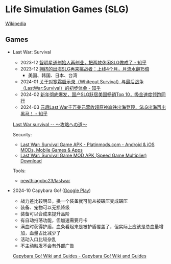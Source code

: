 # Life Simulation Games (SLG)
[Wikipedia](https://en.wikipedia.org/wiki/Life_simulation_game)

## Games
- Last War: Survival

  - 2023-12 [智明星通创始人再创业，把两款休闲SLG做成了 - 知乎](https://zhuanlan.zhihu.com/p/671051190)
  - 2023-12 [拥挤的出海SLG再来挑战者：上线4个月，月流水翻15倍](https://www.baijing.cn/article/46976)
    - 美国、韩国、日本、台湾
  - 2024-01 [关于对寒霜启示录（Whiteout Survival）与最后战争（LastWar:Survival）的初步体会 - 知乎](https://zhuanlan.zhihu.com/p/680631267)
  - 2024-02 [新年彻底爆发，国产SLG跃居美国畅销Top 10，吸金速度领跑同行](https://enjoyglobal.net/detail/news/4x32v544vejz)
  - 2024-03 [元趣Last War千万美元营收超原神崩铁出海登顶，SLG出海再出黑马！ - 知乎](https://zhuanlan.zhihu.com/p/689801541)

  [Last War survival -- ～攻略への道～](https://lastwarsurvival.blog/)

  Security:
  - [Last War: Survival Game APK - Platinmods.com - Android & iOS MODs, Mobile Games & Apps](https://platinmods.com/threads/last-war-survival-game-v1-0-189-mod-apk.214754/)
  - [Last War: Survival Game MOD APK (Speed Game Multiplier) Download](https://liteapks.com/last-warsurvival-game.html)

  Tools:
  - [newthiagobc23/lastwar](https://github.com/newthiagobc23/lastwar)

- 2024-10 Capybara Go! ([Google Play](https://play.google.com/store/apps/details?id=com.habby.capybara&hl=en_US&pli=1))
  - 战力差比较明显，换一个装备就可能从被碾压变成碾压
  - 装备、宠物可以无损降级
  - 装备可以合成来提升品阶
  - 有自动扫荡功能，但加速需要月卡
  - 满血时获得护盾，血条看起来是被护盾覆盖了，但实际上应该是总血量增加，血量占比减少了
  - 活动入口比较杂乱
  - 不主动触发不会有外部广告

  [Capybara Go! Wiki and Guides - Capybara Go! Wiki and Guides](https://capybara-go.game-vault.net/wiki/Main_Page)